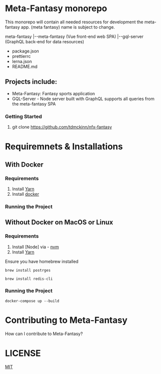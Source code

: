 # Meta-Fantasy monorepo

This monorepo will contain all needed resources for development the meta-fantasy app.
(meta fantasy) name is subject to change.

meta-fantasy 
  |--meta-fantasy (Vue front-end web SPA)
  |--gql-server (GraphQL back-end for data resources)
  - package.json 
  - prettierrc
  - lerna.json
  - README.md

## Projects include:

* Meta-Fantasy: Fantasy sports application 
* GQL-Server - Node server built with GraphQL supports all queries from the meta-fantasy SPA

### Getting Started
1. git clone https://github.com/tdmckinn/nfx-fantasy

# Requiremnets & Installations

## With Docker 
### Requirements 
 1. Install [Yarn](https://yarnpkg.com/en/docs/install)
 2. Install [docker](https://www.docker.com/get-started)

### Running the Project
## Without Docker on MacOS or Linux 

### Requirements 
 1. Install [Node]
  via - [nvm](https://github.com/creationix/nvm)
 2. Install [Yarn](https://yarnpkg.com/en/docs/install)

Ensure you have homebrew installed 

`brew install postrges`

`brew install redis-cli`

### Running the Project

```docker-compose up --build```


# Contributing to Meta-Fantasy
How can I contribute to Meta-Fantasy?

# LICENSE
[MIT](https://github.com/tdmckinn/nfx-fantasy/license)